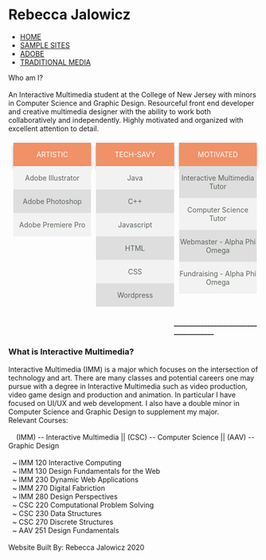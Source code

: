 <html>
<head>

  <link rel="stylesheet" type="text/css" href="basic.css">
<style>

  .about {
    width: 100%;
    margin-top: 25px;
    margin-bottom: 20px;
    padding: 15px;
    background-color: #f2f2f2;
    color: #5d665d;
    font-size: 15px;
  }

  .next {
    width: 100%;
    margin-top: 25px;
    margin-bottom: 20px;
    background-color: white;
  }

  .next:after {
    content: "";
    display: table;
    clear: both;
  }
  .skills {
    color: white;
    width: 31%;
    float: left;
    text-align: center;
    margin-left: 2%;
    margin-bottom: 50px;
  }
  .skilltitle {
    padding: 15px 0px;
    padding-bottom: 15px;
    background-color: #F09168;
    box-shadow: 0px 5px 5px rgba(0, 0, 0, 0.3);
  }
  .lgskill {
    color: #5d665d;
    width: 100%;
    text-align: center;
    padding: 15px 0px;
    background-color: #f2f2f2;
  }
  .dgskill {
    color: #5d665d;
    width: 100%;
    text-align: center;
    padding: 15px 0px;
    background-color: #dedede;
  }

  .IMM {
    width: 100%;
    margin-top: 10px;
    margin-bottom: 20px;
    padding: 15px;
    background-color: white;
    color: #5d665d;
    font-size: 15px;
  }

  h3 {
    text-align: center;
    font-weight: normal;
  }

  h4 {
    text-align: center;
    font-weight: normal;
    color: #dedede;
  }

  .courses{
    color: #5d665d;
    float: center;
    margin-top: 20px;
    width: 100%;
    padding: 15px;
    padding-bottom: 0px;
    background-color: #f2f2f2;
    font-style: italic;
    font-size: 17px;
  }
  </style>
</head>

<div class="top">
  <h1>Rebecca Jalowicz</h1>
</div>

<ul>
  <li><a class = "current" href = "home.html">HOME</a></li>
  <li><a href = "samplesites.html">SAMPLE SITES</a></li>
  <li><a href = "adobe.html">ADOBE</a></li>
  <li><a href = "traditionalmedia.html">TRADITIONAL MEDIA</a></li>
</ul>

<body>
  <div class= "margined">
    <div class= "about">
      Who am I?
      <br><br>
      An Interactive Multimedia student at the College of New Jersey with minors in
      Computer Science and Graphic Design. Resourceful front end developer and
      creative multimedia designer with the ability to work both collaboratively
      and independently. Highly motivated and organized with excellent attention to
      detail.
    </div>


<div class = "next">
  <div class = "skills">
    <div class = "skilltitle">
      ARTISTIC
    </div>
    <div class = "lgskill">
      Adobe Illustrator
    </div>
    <div class = "dgskill">
      Adobe Photoshop
    </div>
    <div class = "lgskill">
      Adobe Premiere Pro
    </div>
  </div>
  <div class = "skills">
    <div class = "skilltitle">
      TECH-SAVY
    </div>
    <div class = "lgskill">
      Java
    </div>
    <div class = "dgskill">
      C++
    </div>
    <div class = "lgskill">
      Javascript
    </div>
    <div class = "dgskill">
      HTML
    </div>
    <div class = "lgskill">
      CSS
    </div>
    <div class = "dgskill">
      Wordpress
    </div>
  </div>
  <div class = "skills">
    <div class = "skilltitle">
    MOTIVATED
    </div>
    <div class = "dgskill">
      Interactive Multimedia Tutor
    </div>
    <div class = "lgskill">
      Computer Science Tutor
    </div>
    <div class = "dgskill">
      Webmaster - Alpha Phi Omega
    </div>
    <div class = "lgskill">
      Fundraising - Alpha Phi Omega
    </div>
  </div>

  <div class = "IMM">
    <h4>_____________________________________</h4>
    <h3>What is Interactive Multimedia?</h3>
    Interactive Multimedia (IMM) is a major which focuses on the
    intersection of technology and art. There are many classes and potential
    careers one may pursue with a degree in Interactive Multimedia such as
    video production, video game design and production and animation. In
    particular I have focused on UI/UX and web development. I also have a
    double minor in Computer Science and Graphic Design to supplement my
    major.
    <div class = "courses">
      Relevant Courses:
      <br>
      <br>&nbsp &nbsp (IMM) -- Interactive Multimedia || (CSC) -- Computer Science
      || (AAV) -- Graphic Design
      <br>
      <br> &nbsp ~ IMM 120 Interactive Computing
      <br>&nbsp ~ IMM 130 Design Fundamentals for the Web
      <br>&nbsp ~ IMM 230 Dynamic Web Applications
      <br>&nbsp ~ IMM 270 Digital Fabriction
      <br>&nbsp ~ IMM 280 Design Perspectives
      <br>&nbsp ~ CSC 220 Computational Problem Solving
      <br>&nbsp ~ CSC 230 Data Structures
      <br>&nbsp ~ CSC 270 Discrete Structures
      <br>&nbsp ~ AAV 251 Design Fundamentals
      <br>
      <br>
    </div>
  </div>
</div>
</div>

<footer>
  Website Built By: Rebecca Jalowicz 2020
</footer>

</body>
</html>

